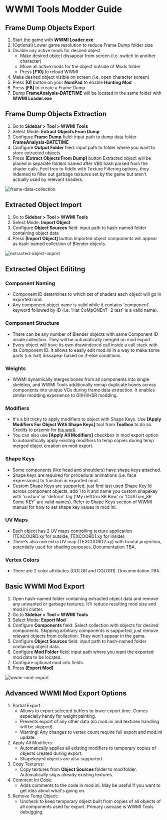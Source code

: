 <h1>WWMI Tools Modder Guide</h1>

<h2>Frame Dump Objects Export</h2>

1. Start the game with **WWMI Loader.exe**
2. (Optional) Lower game resolution to reduce Frame Dump folder size
3. Disable any active mods for desired object
    * Make desired object dissapear from screen (i.e. switch to another character)
    * Move all active mods for the object outside of Mods folder
    * Press **[F10]** to reload WWMI
4. Make desired object visible on screen (i.e. open character screen)
5. Press **[0]** button on your **NumPad** to enable **Hunting Mod**
6. Press **[F8]** to create a Frame Dump
7. Dump **FrameAnalysis-DATETIME** will be located in the same folder with **WWMI Loader.exe** 

<h2>Frame Dump Objects Extraction</h2>

1. Go to **Sidebar > Tool > WWMI Tools**
2. Select Mode: **Extract Objects From Dump**
3. Configure **Frame Dump** field: input path to dump data folder **FrameAnalysis-DATETIME**
4. Configure **Output Folder** filed: input path to folder where you want to store extracted objects 
5. Press **[Extract Objects From Dump]** button
Extracted object will be placed in separate folders named after VB0 hash parsed from the shader calls. Feel free to fiddle with Texture Filtering options, they indented to filter out garbage textures set by the game but aren't actually used by relevant shaders.

![frame-data-collection](https://github.com/SpectrumQT/WWMI-TOOLS/blob/main/public-media/Frame%20Data%20Collection.gif)

<h2>Extracted Object Import</h2>

1. Go to **Sidebar > Tool > WWMI Tools**
2. Select Mode: **Import Object**
3. Configure **Object Sources** field: input path to hash-named folder containing object data
4. Press **[Import Object]** button
Imported object components will appear as hash-named collection of Blender objects. 
 
![extracted-object-import](https://github.com/SpectrumQT/WWMI-TOOLS/blob/main/public-media/Object%20Import.gif)

<h2>Extracted Object Edititng</h2>

<h3>Component Naming</h3>

* Component ID determines to which set of shaders each object will go in exported mod.
* Any component object name is valid while it contains 'component' keyword followed by ID (i.e. 'Hat CoMpONEnT- 2 test' is a valid name).

<h3>Component Structure</h3>

* There can be any number of Blender objects with same Component ID inside collection. They will be automatically merged on mod export.
* Every object will have its own drawindexed call inside a call stack with its Component ID. It allows to easily edit mod.ini in a way to make some parts (i.e. hat) dissapear based on if-else conditions.

<h3>Weights</h3>

* WWMI dynamically merges bones from all components into single skeleton, and WWMI Tools additionally remap duplicate bones across components into unique VGs during frame data extraction. It enables similar modding experience to GI/HI/HSR modding.

<h3>Modifiers</h3>

* It's a bit tricky to apply modifiers to object with Shape Keys. Use **[Apply Modifiers For Object With Shape Keys]** tool from **Toolbox** to do so. Credits to przemir for [his work](https://github.com/przemir/ApplyModifierForObjectWithShapeKeys).
* You can also use **[Apply All Modifiers]** checkbox in mod export option to autoamtically apply exisitng modifiers to temp copies during temp merged object creation on mod export.

<h3>Shape Keys</h3>

* Some components (like head and shoulders) have shape keys attached.
* Shape keys are required for procedural animations (i.e. face expressions) to function in exported mod.
* Custom Shape Keys are supported, just find last used Shape Key Id across component objects, add 1 to it and name you custom shapekey with 'custom' or 'deform' tag ('My defOrm 86 Bow' or 'CUSTom_86 Some KEY' are valid names). Refer to Shape Keys section of WWMI manual for how to set shape key values in mod ini.

<h3>UV Maps</h3>

* Each object has 2 UV maps controlling texture application (TEXCOORD.xy for outside, TEXCOORD1.xy for inside).
* There's also one extra UV map (TEXCOORD2.xy) with frontal projection, potentially used for shading purposes. Documentation TBA.

<h3>Vertex Colors</h3>

* There are 2 color attributes (COLOR and COLOR1). Documentation TBA.

<h2>Basic WWMI Mod Export</h2>

1. Open hash-named folder containing extracted object data and remove any unwanted or garbage textures. It'll reduce resulting mod size and mod.ini clutter.
2. Go to **Sidebar > Tool > WWMI Tools**
3. Select Mode: **Export Mod**
4. Configure **Components** field: Select collection with objects for desired components. Skipping arbitrary components is supported, just remove relevant objects from collection. They won't appear in the game.
5. Configure **Object Sources** field: input path to hash-named folder containing object data.
6. Configure **Mod Folder** field: input path where you want the exported mod data to be located.
7. Configure optional mod info fields.
8. Press **[Export Mod]**
 
![wwmi-mod-export](https://github.com/SpectrumQT/WWMI-TOOLS/blob/main/public-media/Mod%20Export.gif)

<h2>Advanced WWMI Mod Export Options</h2>

1. Partial Export:
    * Allows to export selected buffers to lower export time. Comes especially handy for weight painting.
    * Prevents export of any other data (so mod.ini and textures handling will be skipped).
    * Warning! Any changes to vertex count require full export and mod.ini update.
2. Apply All Modifiers:
    * Automatically applies all existing modifiers to temporary copies of objects created during export.
    * Shapekeyed objects are also supported.
3. Copy Textures:
    * Copy textures from **Object Sources** folder to mod folder. Automatically skips already existing textures.
4. Comment Ini Code:
    * Adds comments to the code in mod.ini. May be useful if you want to get idea about what's going on.
5. Remove Temp Object:
    * Uncheck to keep temporary object built from copies of all objects of all components used for export. Primary usecase is WWMI Tools debugging.

